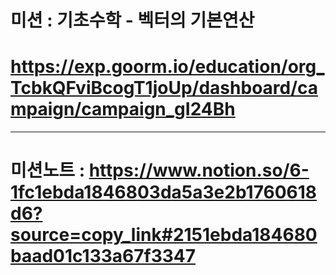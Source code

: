 # 미션 : 기초수학 - 벡터의 기본연산
# https://exp.goorm.io/education/org_TcbkQFviBcogT1joUp/dashboard/campaign/campaign_gI24Bh
--------------------
# 미션노트 : https://www.notion.so/6-1fc1ebda1846803da5a3e2b1760618d6?source=copy_link#2151ebda184680baad01c133a67f3347
